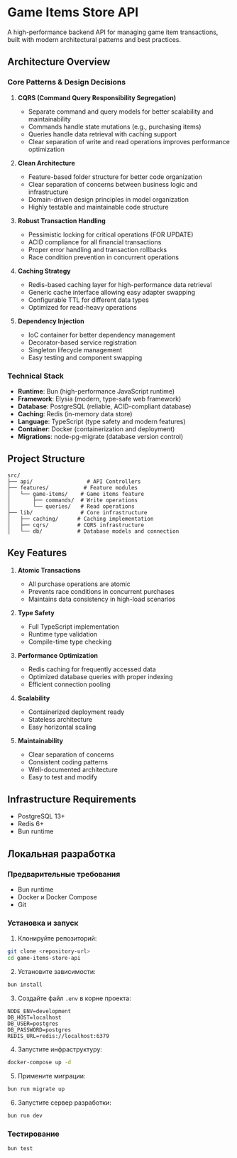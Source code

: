 # Game Items Store API

A high-performance backend API for managing game item transactions, built with modern architectural patterns and best practices.

## Architecture Overview

### Core Patterns & Design Decisions

1. **CQRS (Command Query Responsibility Segregation)**
   - Separate command and query models for better scalability and maintainability
   - Commands handle state mutations (e.g., purchasing items)
   - Queries handle data retrieval with caching support
   - Clear separation of write and read operations improves performance optimization

2. **Clean Architecture**
   - Feature-based folder structure for better code organization
   - Clear separation of concerns between business logic and infrastructure
   - Domain-driven design principles in model organization
   - Highly testable and maintainable code structure

3. **Robust Transaction Handling**
   - Pessimistic locking for critical operations (FOR UPDATE)
   - ACID compliance for all financial transactions
   - Proper error handling and transaction rollbacks
   - Race condition prevention in concurrent operations

4. **Caching Strategy**
   - Redis-based caching layer for high-performance data retrieval
   - Generic cache interface allowing easy adapter swapping
   - Configurable TTL for different data types
   - Optimized for read-heavy operations

5. **Dependency Injection**
   - IoC container for better dependency management
   - Decorator-based service registration
   - Singleton lifecycle management
   - Easy testing and component swapping

### Technical Stack

- **Runtime**: Bun (high-performance JavaScript runtime)
- **Framework**: Elysia (modern, type-safe web framework)
- **Database**: PostgreSQL (reliable, ACID-compliant database)
- **Caching**: Redis (in-memory data store)
- **Language**: TypeScript (type safety and modern features)
- **Container**: Docker (containerization and deployment)
- **Migrations**: node-pg-migrate (database version control)

## Project Structure

```
src/
├── api/                 # API Controllers
├── features/           # Feature modules
│   └── game-items/    # Game items feature
│       ├── commands/  # Write operations
│       └── queries/   # Read operations
├── lib/               # Core infrastructure
│   ├── caching/      # Caching implementation
│   ├── cqrs/         # CQRS infrastructure
│   └── db/           # Database models and connection
```

## Key Features

1. **Atomic Transactions**
   - All purchase operations are atomic
   - Prevents race conditions in concurrent purchases
   - Maintains data consistency in high-load scenarios

2. **Type Safety**
   - Full TypeScript implementation
   - Runtime type validation
   - Compile-time type checking

3. **Performance Optimization**
   - Redis caching for frequently accessed data
   - Optimized database queries with proper indexing
   - Efficient connection pooling

4. **Scalability**
   - Containerized deployment ready
   - Stateless architecture
   - Easy horizontal scaling

5. **Maintainability**
   - Clear separation of concerns
   - Consistent coding patterns
   - Well-documented architecture
   - Easy to test and modify

## Infrastructure Requirements

- PostgreSQL 13+
- Redis 6+
- Bun runtime

## Локальная разработка

### Предварительные требования

- Bun runtime
- Docker и Docker Compose
- Git

### Установка и запуск

1. Клонируйте репозиторий:
```bash
git clone <repository-url>
cd game-items-store-api
```

2. Установите зависимости:
```bash
bun install
```

3. Создайте файл `.env` в корне проекта:
```env
NODE_ENV=development
DB_HOST=localhost
DB_USER=postgres
DB_PASSWORD=postgres
REDIS_URL=redis://localhost:6379
```

4. Запустите инфраструктуру:
```bash
docker-compose up -d
```

5. Примените миграции:
```bash
bun run migrate up
```

6. Запустите сервер разработки:
```bash
bun run dev
```

### Тестирование

```bash
bun test
```

